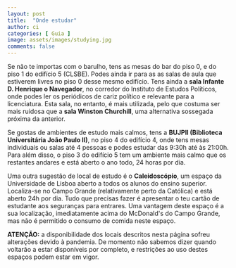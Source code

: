 ```yaml
---
layout: post
title:  "Onde estudar"
author: ci
categories: [ Guia ]
image: assets/images/studying.jpg
comments: false
---
```

Se não te importas com o barulho, tens as mesas do bar do piso 0, e do piso 1 do edifício 5 (CLSBE). Podes ainda ir para as as salas de aula que estiverem livres no piso 0 desse mesmo edifício. Tens ainda a **sala Infante D. Henrique o Navegador**, no corredor do Instituto de Estudos Políticos, onde podes ler os periódicos de cariz político e relevante para a licenciatura. Esta sala, no entanto, é mais utilizada, pelo que costuma ser mais ruidosa que a **sala Winston Churchill**, uma alternativa sossegada próxima da anterior.

Se gostas de ambientes de estudo mais calmos, tens a **BUJPII (Biblioteca Universitária João Paulo II)**, no piso 4 do edifício 4, onde tens mesas individuais ou salas até 4 pessoas e podes estudar das 9:30h até às 21:00h. Para além disso, o piso 3 do edifício 5 tem um ambiente mais calmo que os restantes andares e está aberto o ano todo, 24 horas por dia.

Uma outra sugestão de local de estudo é o **Caleidoscópio**, um espaço da Universidade de Lisboa aberto a todos os alunos do ensino superior. Localiza-se no Campo Grande (relativamente perto da Católica) e está aberto 24h por dia. Tudo que precisas fazer é apresentar o teu cartão de estudante aos seguranças para entrares. Uma vantagem deste espaço é a sua localização, imediatamente acima do McDonald's do Campo Grande, mas não é permitido o consumo de comida neste espaço.

**ATENÇÃO:** a disponibilidade dos locais descritos nesta página sofreu alterações devido à pandemia. De momento não sabemos dizer quando voltarão a estar disponíveis por completo, e restrições ao uso destes espaços podem estar em vigor.
